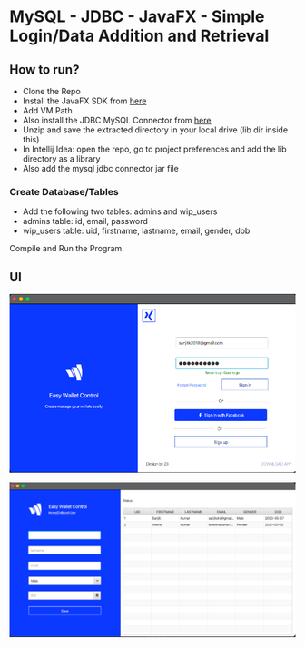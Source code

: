 # MySQL - JDBC - JavaFX - Simple Login/Data Addition and Retrieval

## How to run?

- Clone the Repo
- Install the JavaFX SDK from [here](https://gluonhq.com/products/javafx/)
- Add VM Path
- Also install the JDBC MySQL Connector from [here](https://dev.mysql.com/downloads/connector/j/)
- Unzip and save the extracted directory in your local drive (lib dir inside this)
- In Intellij Idea: open the repo, go to project preferences and add the lib directory as a library
- Also add the mysql jdbc connector jar file

### Create Database/Tables

- Add the following two tables: admins and wip_users
- admins table: id, email, password
- wip_users table: uid, firstname, lastname, email, gender, dob
  
Compile and Run the Program.

## UI

![login](assets/img/login.png)

![data](assets/img/data_add_retreive.png)